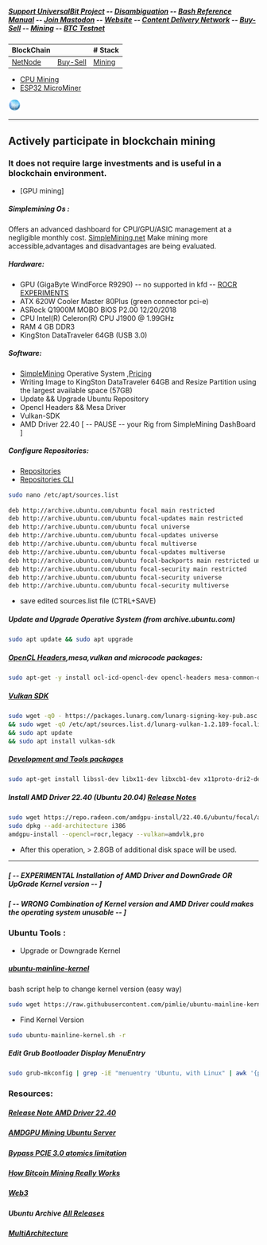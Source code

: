 ##### [Support UniversalBit Project](https://github.com/universalbit-dev/universalbit-dev/tree/main/support) -- [Disambiguation](https://en.wikipedia.org/wiki/Wikipedia:Disambiguation) -- [Bash Reference Manual](https://www.gnu.org/software/bash/manual/html_node/index.html) -- [Join Mastodon](https://mastodon.social/invite/wTHp2hSD) -- [Website](https://www.universalbit.it/) -- [Content Delivery Network](https://www.universalbitcdn.it/) -- [Buy-Sell](https://github.com/universalbit-dev/gekko-m4-globular-cluster/blob/master/README.md) -- [Mining](https://github.com/universalbit-dev/universalbit-dev/tree/main/blockchain) -- [BTC Testnet](https://en.bitcoin.it/wiki/Testnet)
BlockChain |  | # Stack
---|---|---
 [NetNode](https://github.com/universalbit-dev/universalbit-dev/tree/main/blockchain/bitcoin) | [Buy-Sell](https://github.com/universalbit-dev/gekko-m4-globular-cluster/blob/master/README.md) | [Mining](https://github.com/universalbit-dev/universalbit-dev/tree/main/blockchain) 
 
 * [CPU Mining](https://github.com/universalbit-dev/CityGenerator/blob/master/workers/workers.md)
 * [ESP32 MicroMiner](https://github.com/universalbit-dev/esptool)

<img src="https://github.com/universalbit-dev/universalbit-dev/blob/main/blockchain/images/blockchain.png" width="5%"></img>

---

## Actively participate in blockchain mining
### It does not require large investments and is useful in a blockchain environment. 
* [GPU mining] 
##### Simplemining Os :
Offers an advanced dashboard for CPU/GPU/ASIC management at a negligible monthly cost. 
[SimpleMining.net](https://simplemining.net/)
Make mining more accessible,advantages and disadvantages are being evaluated.

##### Hardware:
* GPU (GigaByte WindForce R9290) -- no supported in kfd  -- [ROCR EXPERIMENTS](https://rocm.docs.amd.com/projects/ROCR-Runtime/en/latest/what-is-rocr-runtime.html)
* ATX 620W Cooler Master 80Plus (green connector pci-e)
* ASRock Q1900M MOBO BIOS P2.00 12/20/2018
* CPU Intel(R) Celeron(R) CPU J1900 @ 1.99GHz
* RAM 4 GB DDR3
* KingSton DataTraveler 64GB (USB 3.0)

##### Software:
* [SimpleMining](https://simplemining.net/) Operative System ,[Pricing](https://simplemining.net/pricing)
* Writing Image to KingSton DataTraveler 64GB and Resize Partition using the largest available space (57GB)
* Update && Upgrade Ubuntu Repository
* Opencl Headers && Mesa Driver
* Vulkan-SDK 
* AMD Driver 22.40
 [ -- PAUSE -- your Rig from SimpleMining DashBoard ]

##### Configure Repositories:
* [Repositories](https://help.ubuntu.com/community/Repositories/Ubuntu)
* [Repositories CLI](https://help.ubuntu.com/community/Repositories/CommandLine)

```bash
sudo nano /etc/apt/sources.list
```

```bash
deb http://archive.ubuntu.com/ubuntu focal main restricted
deb http://archive.ubuntu.com/ubuntu focal-updates main restricted
deb http://archive.ubuntu.com/ubuntu focal universe
deb http://archive.ubuntu.com/ubuntu focal-updates universe
deb http://archive.ubuntu.com/ubuntu focal multiverse
deb http://archive.ubuntu.com/ubuntu focal-updates multiverse
deb http://archive.ubuntu.com/ubuntu focal-backports main restricted universe multiverse
deb http://archive.ubuntu.com/ubuntu focal-security main restricted
deb http://archive.ubuntu.com/ubuntu focal-security universe
deb http://archive.ubuntu.com/ubuntu focal-security multiverse
```

* save edited sources.list file (CTRL+SAVE)

##### Update and Upgrade Operative System (from archive.ubuntu.com)

```bash
sudo apt update && sudo apt upgrade
```

##### [OpenCL Headers](https://cn.khronos.org/opencl/),mesa,vulkan and microcode packages:

```bash
sudo apt-get -y install ocl-icd-opencl-dev opencl-headers mesa-common-dev mesa-opencl-icd mesa-utils-extra clinfo libvulkan1 mesa-vulkan-drivers vulkan-utils amd64-microcode intel-microcode iucode-tool thermald gdebi-core
```

##### [Vulkan SDK](https://www.lunarg.com/vulkan-sdk/)

```bash
sudo wget -qO - https://packages.lunarg.com/lunarg-signing-key-pub.asc | sudo apt-key add -
&& sudo wget -qO /etc/apt/sources.list.d/lunarg-vulkan-1.2.189-focal.list https://packages.lunarg.com/vulkan/1.2.189/lunarg-vulkan-1.2.189-focal.list
&& sudo apt update
&& sudo apt install vulkan-sdk
```

##### [Development and Tools packages](https://github.com/universalbit-dev/AMDVLK?tab=readme-ov-file)
```bash
sudo apt-get install libssl-dev libx11-dev libxcb1-dev x11proto-dri2-dev libxcb-dri3-dev libxcb-dri2-0-dev libxcb-present-dev libxshmfence-dev libxrandr-dev libwayland-dev
```

##### Install AMD Driver 22.40  (Ubuntu 20.04) [Release Notes](https://www.amd.com/en/resources/support-articles/release-notes/RN-AMDGPU-UNIFIED-LINUX-22-40-6.html)
```bash
sudo wget https://repo.radeon.com/amdgpu-install/22.40.6/ubuntu/focal/amdgpu-install_5.4.50406-1_all.deb
sudo dpkg --add-architecture i386
amdgpu-install --opencl=rocr,legacy --vulkan=amdvlk,pro
```

* After this operation, > 2.8GB of additional disk space will be used. 


---
##### [ -- EXPERIMENTAL Installation of AMD Driver and DownGrade OR UpGrade Kernel version -- ]
##### [ -- WRONG Combination of Kernel version and AMD Driver could makes the operating system unusable -- ]
### Ubuntu Tools :
* Upgrade or Downgrade Kernel
##### [ubuntu-mainline-kernel](https://github.com/pimlie/ubuntu-mainline-kernel.sh/blob/617171ebea0a506d57659f43bc07fb591e3c4a56/ubuntu-mainline-kernel.sh#L4) 
bash script help to change kernel version (easy way)

```bash
sudo wget https://raw.githubusercontent.com/pimlie/ubuntu-mainline-kernel.sh/master/ubuntu-mainline-kernel.sh && chmod +x ubuntu-mainline-kernel.sh && sudo mv ubuntu-mainline-kernel.sh /usr/local/bin/
```

* Find Kernel Version

```bash
sudo ubuntu-mainline-kernel.sh -r
```

##### Edit Grub Bootloader Display MenuEntry 
```bash
sudo grub-mkconfig | grep -iE "menuentry 'Ubuntu, with Linux" | awk '{print i++ " : "$1, $2, $3, $4, $5, $6, $7}'
```
### Resources:

##### [Release Note AMD Driver 22.40](https://www.amd.com/en/resources/support-articles/release-notes/RN-AMDGPU-UNIFIED-LINUX-22-40-6.html)
##### [AMDGPU Mining Ubuntu Server](https://github.com/michalslonina/Ubuntu-Server-LTS-20.04-GUIDE-AMDGPU-Mining)
##### [Bypass PCIE 3.0 atomics limitation](https://www.reddit.com/r/gpumining/comments/ptmyjd/ubuntu_20043_amdgpu_2130_opencl_rocr_rocm/)
##### [How Bitcoin Mining Really Works](https://www.freecodecamp.org/news/how-bitcoin-mining-really-works-38563ec38c87/)
##### [Web3](https://web3.freecodecamp.org/web3)
##### Ubuntu Archive [All Releases](https://releases.ubuntu.com/)
##### [MultiArchitecture](https://wiki.debian.org/Multiarch/HOWTO)
